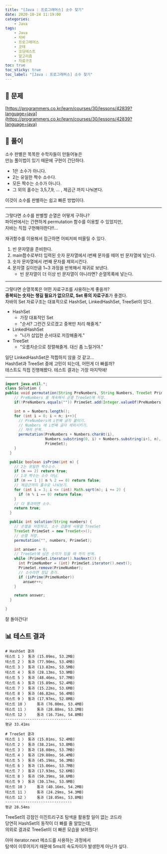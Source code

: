 ```yaml
---
title: "[Java : 프로그래머스] 소수 찾기"
date: 2020-10-24 11:19:00
categories:
    - Java
tags:
    - Java
    - 자바
    - 프로그래머스
    - 코테
    - 코딩테스트
    - 알고리즘
    - 자료구조
toc: true
toc_sticky: true
toc_label: "[Java : 프로그래머스] 소수 찾기"
---
```

## 📝 문제
[https://programmers.co.kr/learn/courses/30/lessons/42839?language=java](https://programmers.co.kr/learn/courses/30/lessons/42839?language=java)

## 🎯 풀이
소수 판별은 똑똑한 수학자들이 만들어놓은  
만능 풀이법이 있기 때문에 구현이 간단하다.  

- 1은 소수가 아니다.
- 2는 유일한 짝수 소수다.
- 모든 짝수는 소수가 아니다.
- 그 외의 홀수는 3,5,7,9, ... , 제곱근 까지 나눠본다.

이것이 소수를 판별하는 쉽고 빠른 방법이다.  

---

그렇다면 소수를 판별할 순열은 어떻게 구하나?  
파이썬에서는 간편하게 permutation 함수를 이용할 수 있었지만,  
자바는 직접 구현해야한다!!...  
  
재귀함수를 이용해서 접근하면 어찌저찌 떠올릴 수 있다.  

1. 빈 문자열을 준비한다.
2. main함수로부터 입력된 숫자 문자열에서 i번째 문자를 떼어 빈 문자열에 넣는다.
3. 숫자 문자열에서 i번째 문자를 제외시킨다.
4. 문자열 길이만큼 1~3 과정을 반복해서 재귀로 보낸다.
    - 빈 문자열이 더 이상 빈 문자열이 아니라면? 순열목록에 넣는다.

---

그렇다면 순열목록은 어떤 자료구조를 사용하는게 좋을까?  
**중복되는 숫자는 챙길 필요가 없으므로, Set 류의 자료구조**가 좋겠다.  
자바의 Set 자료구조는 대표적으로 HashSet, LinkedHashSet, TreeSet이 있다.  
  
- HashSet
    - 가장 대표적인 Set
    - "순서? 그런건 모르겠고 중복만 처리 해줄게."
- LinkedHashSet
    - "니가 삽입한 순서대로 저장해줄게."
- TreeSet
    - "오름차순으로 정렬해줄게. 대신 좀 느릴거야."

일단 LinkedHashSet은 적합하지 않을 것 같고...  
HashSet과 TreeSet 중에 고민이 되는데, 어떤게 더 빠를까?  
테스트도 직접 진행해봤다. 테스트 결과는 가장 마지막에!

---

```java
import java.util.*;
class Solution {
public void permutation(String PreNumbers, String Numbers, TreeSet PrimeSet) {
    // PreNumbers 를 계속해서 순열 TreeSet에 저장.
    if(!PreNumbers.equals("")) PrimeSet.add(Integer.valueOf(PreNumbers));

    int n = Numbers.length();
    for (int i = 0; i < n; i++){
      // PreNumbers에 i번째 글자 붙이기.
      // Numbers 에 i번째 글자 제외시키기.
      // 재귀 반복.
      permutation(PreNumbers + Numbers.charAt(i),
                  Numbers.substring(0, i) + Numbers.substring(i+1, n),
                  PrimeSet);
    }
  }

  public boolean isPrime(int n) {
    // 2는 유일한 짝수소수.
    if (n == 2) return true;
    // 1과 짝수는 소수 아님.
    if (n == 1 || n % 2 == 0) return false;
    // 제곱근까지 홀수로 나눠보기.
    for (int i = 3; i <= (int) Math.sqrt(n); i += 2) {
      if (n % i == 0) return false;
    }
    // 다 통과하면 소수.
    return true;
  }

  public int solution(String numbers) {
    // 순열을 저장하고, 소수 검출에 사용할 TreeSet
    TreeSet PrimeSet = new TreeSet<>();
    // 순열 저장.
    permutation("", numbers, PrimeSet);

    int answer = 0;
    // TreeSet에 남은 숫자가 있을 때 까지 반복.
    while (PrimeSet.iterator().hasNext()) {
      int PrimeNumber = (int) PrimeSet.iterator().next();
      PrimeSet.remove(PrimeNumber);
      // 소수라면 정답 증가.
      if (isPrime(PrimeNumber)) 
        answer++;
    }

    return answer;
  }

}
```

잘 돌아간다!

## 📊 테스트 결과
```
# HashSet 결과
테스트 1 〉	통과 (15.09ms, 53.2MB)
테스트 2 〉	통과 (77.90ms, 53.4MB)
테스트 3 〉	통과 (13.82ms, 53.5MB)
테스트 4 〉	통과 (28.13ms, 53.9MB)
테스트 5 〉	통과 (48.46ms, 57.7MB)
테스트 6 〉	통과 (15.89ms, 52.4MB)
테스트 7 〉	통과 (15.22ms, 53.6MB)
테스트 8 〉	통과 (46.82ms, 56.4MB)
테스트 9 〉	통과 (17.97ms, 52.8MB)
테스트 10 〉	통과 (76.00ms, 53.4MB)
테스트 11 〉	통과 (28.88ms, 53.1MB)
테스트 12 〉	통과 (16.71ms, 54.8MB)
------------------------------
평균 33.41ms

# TreeSet 결과
테스트 1 〉	통과 (15.01ms, 52.4MB)
테스트 2 〉	통과 (38.21ms, 53.8MB)
테스트 3 〉	통과 (18.08ms, 53.7MB)
테스트 4 〉	통과 (29.88ms, 56.4MB)
테스트 5 〉	통과 (45.19ms, 56.3MB)
테스트 6 〉	통과 (15.06ms, 53.7MB)
테스트 7 〉	통과 (17.93ms, 52.6MB)
테스트 8 〉	통과 (50.39ms, 58.6MB)
테스트 9 〉	통과 (30.17ms, 53.9MB)
테스트 10 〉	통과 (40.16ms, 54.2MB)
테스트 11 〉	통과 (24.29ms, 54.3MB)
테스트 12 〉	통과 (18.05ms, 53.8MB)
------------------------------
평균 28.54ms
```
TreeSet의 강점인 이진트리구조 탐색을 활용할 일이 없는 코드라  
당연히 HashSet의 동작이 더 빠를 줄 알았는데,  
의외로 결과로 TreeSet이 더 빠른 모습을 보여줬다!  
  
아마 iterator.next 메소드를 사용하는 과정에서  
탐색이 이루어지기 때문에 5ms의 속도차이가 발생한게 아닌가 싶다.  
  

